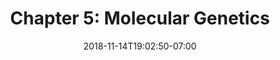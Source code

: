 ---
title: 'Chapter 5: Molecular Genetics'
date: 2018-11-14T19:02:50-07:00
draft: false
weight: 2
---